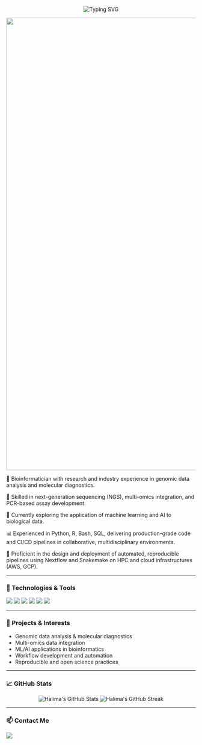 <p align="center">
  <img src="https://readme-typing-svg.demolab.com?font=Fira+Code&duration=4000&pause=1000&center=true&vCenter=true&width=435&lines=Hi+%F0%9F%91%8B%2C+I'm+Halima+Salam;Bioinformatician+%7C+Genomics+%26+AI;NGS+%7C+Pipelines+%7C+Machine+Learning;Open+Science+%7C+Reproducibility" alt="Typing SVG" />
</p>

<p align="center">
  <img src="https://www.pnnl.gov/sites/default/files/media/image/Picture4_0.jpg" width="1200" alt="Profile Picture"/>
</p>

🔬 Bioinformatician with research and industry experience in genomic data analysis and molecular diagnostics. 

🧬 Skilled in next-generation sequencing (NGS), multi-omics integration, and PCR-based assay development. 

🧠 Currently exploring the application of machine learning and AI to biological data.  

📊 Experienced in Python, R, Bash, SQL, delivering production-grade code and CI/CD pipelines in collaborative, multidisciplinary environments.

🔁 Proficient in the design and deployment of automated, reproducible pipelines using Nextflow and Snakemake on HPC and cloud infrastructures (AWS, GCP). 


---

### 🧰 Technologies & Tools

<p>
  <img src="https://img.shields.io/badge/Language-Python-blue?style=flat&logo=python" />
  <img src="https://img.shields.io/badge/Language-R-75AADB?style=flat&logo=r" />
  <img src="https://img.shields.io/badge/Workflow-Nextflow-3B9C9C?style=flat" />
  <img src="https://img.shields.io/badge/Workflow-Snakemake-green?style=flat" />
  <img src="https://img.shields.io/badge/Tool-Git-orange?style=flat&logo=git" />
  <img src="https://img.shields.io/badge/Tool-Docker-blue?style=flat&logo=docker" />
</p>

---

### 🚀 Projects & Interests

- Genomic data analysis & molecular diagnostics  
- Multi-omics data integration  
- ML/AI applications in bioinformatics  
- Workflow development and automation  
- Reproducible and open science practices  

---

### 📈 GitHub Stats

<p align="center">
  <img src="https://github-readme-stats.vercel.app/api?username=halimasalam&show_icons=true&theme=radical" alt="Halima's GitHub Stats" />
  <img src="https://github-readme-streak-stats.herokuapp.com/?user=halimasalam&theme=radical" alt="Halima's GitHub Streak" />
</p>

---

### 📫 Contact Me

<p>
  <a href="mailto:halimasalam66@gmail.com">
    <img src="https://img.shields.io/badge/Email-D14836?style=flat&logo=gmail&logoColor=white" />
  </a>
  <!-- Optional: Add LinkedIn or personal site if you'd like -->
</p>
